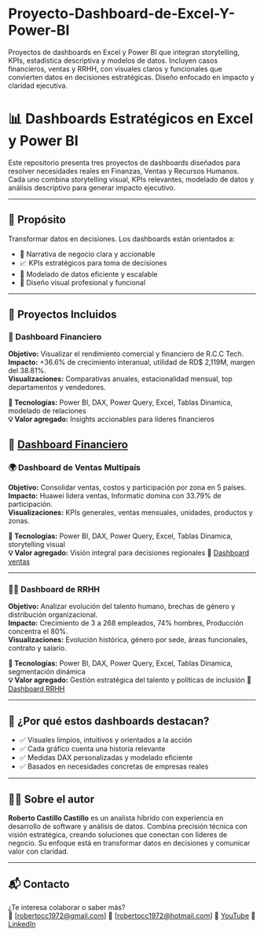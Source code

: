 # Proyecto-Dashboard-de-Excel-Y-Power-BI
Proyectos de dashboards en Excel y Power BI que integran storytelling, KPIs, estadística descriptiva y modelos de datos. Incluyen casos financieros, ventas y RRHH, con visuales claros y funcionales que convierten datos en decisiones estratégicas. Diseño enfocado en impacto y claridad ejecutiva.

# 📊 Dashboards Estratégicos en Excel y Power BI

Este repositorio presenta tres proyectos de dashboards diseñados para resolver necesidades reales en Finanzas, Ventas y Recursos Humanos. Cada uno combina storytelling visual, KPIs relevantes, modelado de datos y análisis descriptivo para generar impacto ejecutivo.

---

## 🎯 Propósito

Transformar datos en decisiones. Los dashboards están orientados a:

- 📌 Narrativa de negocio clara y accionable  
- 📈 KPIs estratégicos para toma de decisiones  
- 🧩 Modelado de datos eficiente y escalable  
- 🎨 Diseño visual profesional y funcional  

---

## 📁 Proyectos Incluidos

### 💼 Dashboard Financiero

**Objetivo:** Visualizar el rendimiento comercial y financiero de R.C.C Tech.  
**Impacto:** +36.6% de crecimiento interanual, utilidad de RD$ 2,119M, margen del 38.81%.  
**Visualizaciones:** Comparativas anuales, estacionalidad mensual, top departamentos y vendedores.

**🔧 Tecnologías:** Power BI, DAX, Power Query, Excel, Tablas Dinamica, modelado de relaciones  
**💡 Valor agregado:** Insights accionables para líderes financieros

🔗 [Dashboard Financiero](https://1drv.ms/x/c/6832f833484116ed/Ea4qdbp6OkBJqhjeqPvT3XkBLB0lk-SYcwiVelJOmJk08w?e=PlQThR&nav=MTVfe0ZCODJFQjE5LTE4QzYtNEEwNi1CMkI5LTMzNjY2NTFCODJDQX0)
---

### 🌍 Dashboard de Ventas Multipaís

**Objetivo:** Consolidar ventas, costos y participación por zona en 5 países.  
**Impacto:** Huawei lidera ventas, Informatic domina con 33.79% de participación.  
**Visualizaciones:** KPIs generales, ventas mensuales, unidades, productos y zonas.

**🔧 Tecnologías:** Power BI, DAX, Power Query, Excel, Tablas Dinamica, storytelling visual  
**💡 Valor agregado:** Visión integral para decisiones regionales
🔗 [Dashboard ventas](https://1drv.ms/x/c/6832f833484116ed/EbxeQlytNjpKtWOJ7y5Vr8sBY7G5RkRXDBLLKCTmvKG5PA?e=UjcJZt&nav=MTVfezU0Mjc1ODlBLUM1RDctNDE2Ni1BNTI5LTVERDE0MEExQjM3QX0)

---

### 🧑‍💼 Dashboard de RRHH

**Objetivo:** Analizar evolución del talento humano, brechas de género y distribución organizacional.  
**Impacto:** Crecimiento de 3 a 268 empleados, 74% hombres, Producción concentra el 80%.  
**Visualizaciones:** Evolución histórica, género por sede, áreas funcionales, contrato y salario.

**🔧 Tecnologías:** Power BI, DAX, Power Query, Excel, Tablas Dinamica, segmentación dinámica  
**💡 Valor agregado:** Gestión estratégica del talento y políticas de inclusión
🔗 [Dashboard RRHH](https://1drv.ms/x/c/6832f833484116ed/EX3JNUnuCHlFvwC9HnL3Ij0BqOzsAS5YubeCji2xI_hLSw?e=T7ckGZ&nav=MTVfezc5Q0RDREE2LUYxOUEtNDk3Ri04RTlFLUFGOUNCOUVBNDU1Qn0)

---

## 🚀 ¿Por qué estos dashboards destacan?

- ✅ Visuales limpios, intuitivos y orientados a la acción  
- ✅ Cada gráfico cuenta una historia relevante  
- ✅ Medidas DAX personalizadas y modelado eficiente  
- ✅ Basados en necesidades concretas de empresas reales

---

## 👨‍💻 Sobre el autor

**Roberto Castillo Castillo** es un analista híbrido con experiencia en desarrollo de software y análisis de datos. Combina precisión técnica con visión estratégica, creando soluciones que conectan con líderes de negocio. Su enfoque está en transformar datos en decisiones y comunicar valor con claridad.

---

## 📬 Contacto

¿Te interesa colaborar o saber más?  
📧 [robertocc1972@gmail.com] 
📧 [robertocc1972@hotmail.com] 
🔗 [YouTube](https://www.youtube.com/@robertocastillocastillo1648)
🔗 [LinkedIn](https://www.linkedin.com/in/robertocc1972/)




